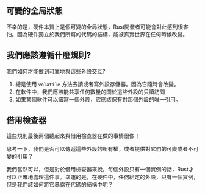 ## 可變的全局狀態

不幸的是，硬件本質上是個可變的全局狀態，Rust開發者可能會對此感到很害怕。因為硬件獨立於我們所寫的代碼的結構，能被真實世界在任何時候改變。

## 我們應該遵循什麼規則?

我們如何才能做到可靠地與這些外設交互?

1. 總是使用 `volatile` 方法去讀或者寫外設存儲器。因為它隨時會改變。
2. 在軟件中，我們應該能共享任何數量的關於這些外設的只讀訪問
3. 如果某個軟件可以讀寫一個外設，它應該保有對那個外設的唯一引用。

## 借用檢查器

這些規則最後兩個聽起來與借用檢查器在做的事情很像！

思考一下，我們是否可以傳遞這些外設的所有權，或者提供對它們的可變或者不可變的引用？

我們當然可以，但是對於借用檢查器來說，每個外設只有一個實例的話，Rust才可以正確地處理這件事。幸運的是，在硬件中，任何給定的外設，只有一個實例，但是我們該如何將它暴露在代碼的結構中呢？
